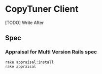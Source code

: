 CopyTuner Client
=================

[TODO] Write After


## Spec

### Appraisal for Multi Version Rails spec

    rake appraisal:install
    rake appraisal
